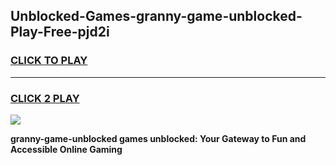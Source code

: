 
## Unblocked-Games-granny-game-unblocked-Play-Free-pjd2i
<h3>
<a href="https://premium76.site?title=granny-game-unblocked&ref=18A1">CLICK TO PLAY</a></h3>
<hr>

<h3>
<a href="https://premium76.site?title=granny-game-unblocked&ref=18A1">CLICK 2 PLAY</a>
  
</h3>

<a href="https://premium76.site?title=granny-game-unblocked&ref=18A1"><img src="https://clearcache.store/games.png"></a>


**granny-game-unblocked games unblocked: Your Gateway to Fun and Accessible Online Gaming**
